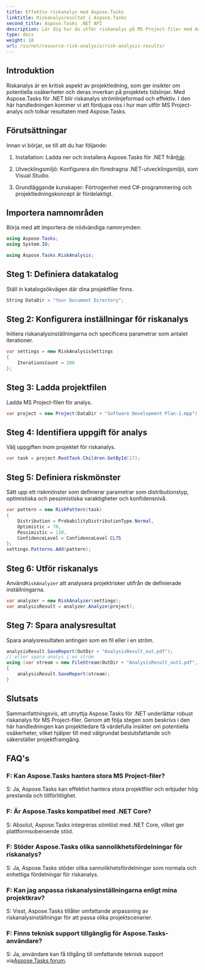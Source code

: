 ```yaml
---
title: Effektiv riskanalys med Aspose.Tasks
linktitle: Riskanalysresultat i Aspose.Tasks
second_title: Aspose.Tasks .NET API
description: Lär dig hur du utför riskanalys på MS Project-filer med Aspose.Tasks för .NET. Effektivisera projektledning och minska osäkerheter effektivt.
type: docs
weight: 18
url: /sv/net/resource-risk-analysis/risk-analysis-results/
---
```

## Introduktion
Riskanalys är en kritisk aspekt av projektledning, som ger insikter om potentiella osäkerheter och deras inverkan på projektets tidslinjer. Med Aspose.Tasks för .NET blir riskanalys strömlinjeformad och effektiv. I den här handledningen kommer vi att fördjupa oss i hur man utför MS Project-analys och tolkar resultaten med Aspose.Tasks.
## Förutsättningar
Innan vi börjar, se till att du har följande:
1.  Installation: Ladda ner och installera Aspose.Tasks för .NET från[här](https://releases.aspose.com/tasks/net/).
   
2. Utvecklingsmiljö: Konfigurera din föredragna .NET-utvecklingsmiljö, som Visual Studio.
3. Grundläggande kunskaper: Förtrogenhet med C#-programmering och projektledningskoncept är fördelaktigt.

## Importera namnområden
Börja med att importera de nödvändiga namnrymden:
```csharp
using Aspose.Tasks;
using System.IO;

using Aspose.Tasks.RiskAnalysis;
```
## Steg 1: Definiera datakatalog
Ställ in katalogsökvägen där dina projektfiler finns.
```csharp
String DataDir = "Your Document Directory";
```
## Steg 2: Konfigurera inställningar för riskanalys
Initiera riskanalysinställningarna och specificera parametrar som antalet iterationer.
```csharp
var settings = new RiskAnalysisSettings
{
    IterationsCount = 200
};
```
## Steg 3: Ladda projektfilen
Ladda MS Project-filen för analys.
```csharp
var project = new Project(DataDir + "Software Development Plan-1.mpp");
```
## Steg 4: Identifiera uppgift för analys
Välj uppgiften inom projektet för riskanalys.
```csharp
var task = project.RootTask.Children.GetById(17);
```
## Steg 5: Definiera riskmönster
Sätt upp ett riskmönster som definierar parametrar som distributionstyp, optimistiska och pessimistiska varaktigheter och konfidensnivå.
```csharp
var pattern = new RiskPattern(task)
{
    Distribution = ProbabilityDistributionType.Normal,
    Optimistic = 70,
    Pessimistic = 130,
    ConfidenceLevel = ConfidenceLevel.CL75
};
settings.Patterns.Add(pattern);
```
## Steg 6: Utför riskanalys
 Använd`RiskAnalyzer` att analysera projektrisker utifrån de definierade inställningarna.
```csharp
var analyzer = new RiskAnalyzer(settings);
var analysisResult = analyzer.Analyze(project);
```
## Steg 7: Spara analysresultat
Spara analysresultaten antingen som en fil eller i en ström.
```csharp
analysisResult.SaveReport(OutDir + "AnalysisResult_out.pdf");
// eller spara analys i en ström
using (var stream = new FileStream(OutDir + "AnalysisResult_out1.pdf", FileMode.Create))
{
    analysisResult.SaveReport(stream);
}
```

## Slutsats
Sammanfattningsvis, att utnyttja Aspose.Tasks för .NET underlättar robust riskanalys för MS Project-filer. Genom att följa stegen som beskrivs i den här handledningen kan projektledare få värdefulla insikter om potentiella osäkerheter, vilket hjälper till med välgrundat beslutsfattande och säkerställer projektframgång.
## FAQ's
### F: Kan Aspose.Tasks hantera stora MS Project-filer?
S: Ja, Aspose.Tasks kan effektivt hantera stora projektfiler och erbjuder hög prestanda och tillförlitlighet.
### F: Är Aspose.Tasks kompatibel med .NET Core?
S: Absolut, Aspose.Tasks integreras sömlöst med .NET Core, vilket ger plattformsoberoende stöd.
### F: Stöder Aspose.Tasks olika sannolikhetsfördelningar för riskanalys?
S: Ja, Aspose.Tasks stöder olika sannolikhetsfördelningar som normala och enhetliga fördelningar för riskanalys.
### F: Kan jag anpassa riskanalysinställningarna enligt mina projektkrav?
S: Visst, Aspose.Tasks tillåter omfattande anpassning av riskanalysinställningar för att passa olika projektscenarier.
### F: Finns teknisk support tillgänglig för Aspose.Tasks-användare?
 S: Ja, användare kan få tillgång till omfattande teknisk support via[Aspose.Tasks forum](https://forum.aspose.com/c/tasks/15).